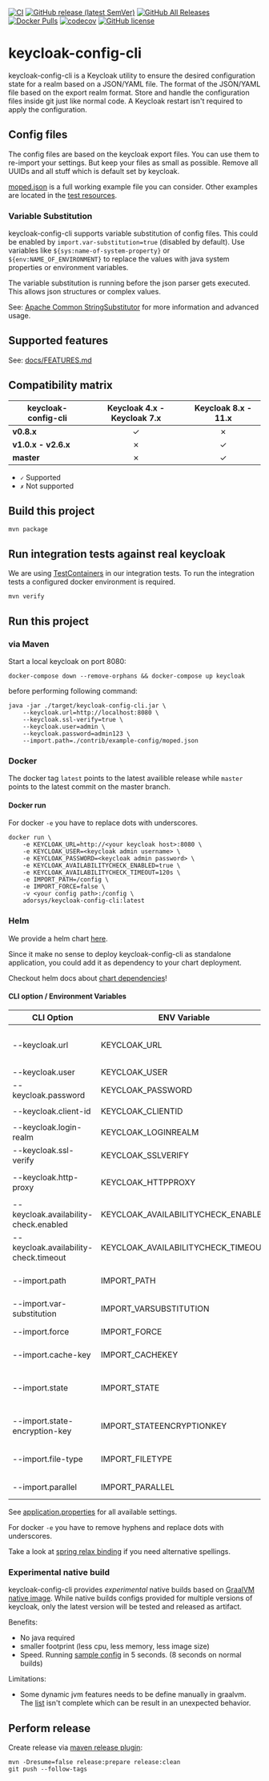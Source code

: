 [![CI](https://github.com/adorsys/keycloak-config-cli/workflows/CI/badge.svg)](https://github.com/adorsys/keycloak-config-cli/actions?query=workflow%3ACI)
[![GitHub release (latest SemVer)](https://img.shields.io/github/v/release/adorsys/keycloak-config-cli?logo=github&sort=semver)](https://github.com/adorsys/keycloak-config-cli/releases/latest)
[![GitHub All Releases](https://img.shields.io/github/downloads/adorsys/keycloak-config-cli/total?logo=github)](https://github.com/adorsys/keycloak-config-cli/releases)
[![Docker Pulls](https://img.shields.io/docker/pulls/adorsys/keycloak-config-cli?logo=docker)](https://hub.docker.com/r/adorsys/keycloak-config-cli)
[![codecov](https://codecov.io/gh/adorsys/keycloak-config-cli/branch/master/graph/badge.svg)](https://codecov.io/gh/adorsys/keycloak-config-cli)
[![GitHub license](https://img.shields.io/github/license/adorsys/keycloak-config-cli)](https://github.com/adorsys/keycloak-config-cli/blob/master/LICENSE.txt)

# keycloak-config-cli

keycloak-config-cli is a Keycloak utility to ensure the desired configuration state for a realm based on a JSON/YAML file. The format of the JSON/YAML file based on the export realm format. Store and handle the configuration files inside git just like normal code. A Keycloak restart isn't required to apply the configuration.

## Config files

The config files are based on the keycloak export files. You can use them to re-import your settings.
But keep your files as small as possible. Remove all UUIDs and all stuff which is default set by keycloak.

[moped.json](./contrib/example-config/moped.json) is a full working example file you can consider.
Other examples are located in the [test resources](./src/test/resources/import-files).

### Variable Substitution

keycloak-config-cli supports variable substitution of config files. This could be enabled by `import.var-substitution=true` (disabled by default).
Use variables like `${sys:name-of-system-property}` or `${env:NAME_OF_ENVIRONMENT}` to replace the values with java system properties or environment variables.

The variable substitution is running before the json parser gets executed. This allows json structures or complex values.

See: [Apache Common StringSubstitutor](https://commons.apache.org/proper/commons-text/apidocs/org/apache/commons/text/StringSubstitutor.html) for more information and advanced usage.

## Supported features

See: [docs/FEATURES.md](./docs/FEATURES.md)

## Compatibility matrix

| keycloak-config-cli | **Keycloak 4.x - Keycloak 7.x** | **Keycloak 8.x - 11.x** |
| ------------------- | :-----------------------------: | :---------------------: |
| **v0.8.x**          |                ✓                |            ✗            |
| **v1.0.x - v2.6.x** |                ✗                |            ✓            |
| **master**          |                ✗                |            ✓            |

- `✓` Supported
- `✗` Not supported

## Build this project

```shell script
mvn package
```

## Run integration tests against real keycloak

We are using [TestContainers](https://www.testcontainers.org/) in our integration tests.
To run the integration tests a configured docker environment is required.

```shell script
mvn verify
```

## Run this project

### via Maven

Start a local keycloak on port 8080:

```shell script
docker-compose down --remove-orphans && docker-compose up keycloak
```

before performing following command:

```shell script
java -jar ./target/keycloak-config-cli.jar \
    --keycloak.url=http://localhost:8080 \
    --keycloak.ssl-verify=true \
    --keycloak.user=admin \
    --keycloak.password=admin123 \
    --import.path=./contrib/example-config/moped.json
```

### Docker

The docker tag `latest` points to the latest availible release while `master` points to the latest commit on the master branch.

#### Docker run

For docker `-e` you have to replace dots with underscores.

```shell script
docker run \
    -e KEYCLOAK_URL=http://<your keycloak host>:8080 \
    -e KEYCLOAK_USER=<keycloak admin username> \
    -e KEYCLOAK_PASSWORD=<keycloak admin password> \
    -e KEYCLOAK_AVAILABILITYCHECK_ENABLED=true \
    -e KEYCLOAK_AVAILABILITYCHECK_TIMEOUT=120s \
    -e IMPORT_PATH=/config \
    -e IMPORT_FORCE=false \
    -v <your config path>:/config \
    adorsys/keycloak-config-cli:latest
```

### Helm

We provide a helm chart [here](./contrib/charts/keycloak-config-cli).

Since it make no sense to deploy keycloak-config-cli as standalone application, you could
add it as dependency to your chart deployment.

Checkout helm docs about [chart dependencies](https://helm.sh/docs/topics/charts/#chart-dependencies)!

#### CLI option / Environment Variables

| CLI Option                            | ENV Variable                       | Description                                                                       | Default     | Docs                          |
| ------------------------------------- | ---------------------------------- | --------------------------------------------------------------------------------- | ----------- | ----------------------------- |
| --keycloak.url                        | KEYCLOAK_URL                       | Keycloak URL including web context. Format: `scheme://hostname:port/web-context`. | -           |                               |
| --keycloak.user                       | KEYCLOAK_USER                      | login user name                                                                   | `admin`     |                               |
| --keycloak.password                   | KEYCLOAK_PASSWORD                  | login user name                                                                   | -           |                               |
| --keycloak.client-id                  | KEYCLOAK_CLIENTID                  | login clientId                                                                    | `admin-cli` |                               |
| --keycloak.login-realm                | KEYCLOAK_LOGINREALM                | login realm                                                                       | `master`    |                               |
| --keycloak.ssl-verify                 | KEYCLOAK_SSLVERIFY                 | Verify ssl connection to keycloak                                                 | `true`      |                               |
| --keycloak.http-proxy                 | KEYCLOAK_HTTPPROXY                 | Connect to Keycloak via HTTP Proxy. Format: `scheme://hostname:port`              | -           |                               |
| --keycloak.availability-check.enabled | KEYCLOAK_AVAILABILITYCHECK_ENABLED | Wait until Keycloak is available                                                  | `false`     |                               |
| --keycloak.availability-check.timeout | KEYCLOAK_AVAILABILITYCHECK_TIMEOUT | Wait timeout for keycloak availability check                                      | `120s`      |                               |
| --import.path                         | IMPORT_PATH                        | Location of config files (if location is a directory, all files will be imported) | `/config`   |                               |
| --import.var-substitution             | IMPORT_VARSUBSTITUTION             | Enable variable substitution config files                                         | `false`     |                               |
| --import.force                        | IMPORT_FORCE                       | Enable force import of realm config                                               | `false`     |                               |
| --import.cache-key                    | IMPORT_CACHEKEY                    | Cache key for importing config.                                                   | `default`   |                               |
| --import.state                        | IMPORT_STATE                       | Enable state management. Purge only resources managed by kecloak-config-cli. S.   | `true`      | [MANAGED.md](docs/MANAGED.md) |
| --import.state-encryption-key         | IMPORT_STATEENCRYPTIONKEY          | Enables state in encrypted format. If unset, state will be stored in plain        | -           |                               |
| --import.file-type                    | IMPORT_FILETYPE                    | Format of the configuration import file. Allowed values: AUTO,JSON,YAML           | `auto`      |                               |
| --import.parallel                     | IMPORT_PARALLEL                    | Enable parallel import of certain resources                                       | `false`     |                               |

See [application.properties](src/main/resources/application.properties) for all available settings.

For docker `-e` you have to remove hyphens and replace dots with underscores.

Take a look at [spring relax binding](https://github.com/spring-projects/spring-boot/wiki/Relaxed-Binding-2.0) if you need
alternative spellings.

### Experimental native build

keycloak-config-cli provides _experimental_ native builds based on [GraalVM native image](https://www.graalvm.org/docs/reference-manual/native-image/). While native builds configs provided for multiple versions of keycloak, only the latest version will be tested and released as artifact.

Benefits:

- No java required
- smaller footprint (less cpu, less memory, less image size)
- Speed. Running [sample config](./contrib/example-config/moped.json) in 5 seconds. (8 seconds on normal builds)

Limitations:

- Some dynamic jvm features needs to be define manually in graalvm. The [list](src/main/resources/META-INF/native-image/10.0.2/reflect-config.json) isn't complete which can be result in an unexpected behavior.

## Perform release

Create release via [maven release plugin](https://maven.apache.org/maven-release/maven-release-plugin/examples/prepare-release.html):

```shell script
mvn -Dresume=false release:prepare release:clean
git push --follow-tags
```
